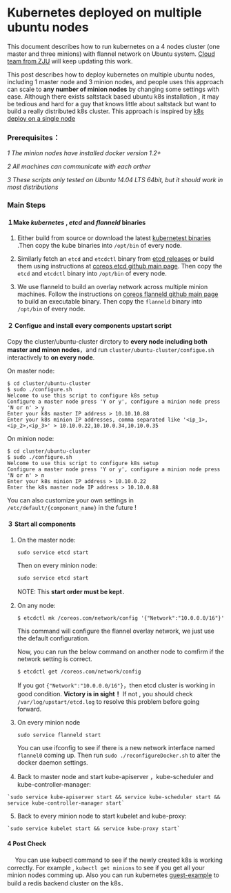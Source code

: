 # Kubernetes deployed on multiple ubuntu nodes

This document describes how to run kubernetes on a 4 nodes cluster (one master and three minions) with flannel network on Ubuntu system. [Cloud team from ZJU](https://github.com/ZJU-SEL) will keep updating this work.

This post describes how to deploy kubernetes on multiple ubuntu nodes, including 1 master node and 3 minion nodes, and people uses this approach can scale to **any number of minion nodes** by changing some settings with ease.
Although there exists saltstack based ubuntu k8s installation ,  it may be tedious and hard for a guy that knows little about saltstack but want to build a really distributed k8s cluster. This approach is inspired by [k8s deploy on a single node](https://github.com/GoogleCloudPlatform/kubernetes/blob/master/docs/getting-started-guides/ubuntu_single_node.md)

### **Prerequisites：**
*1 The minion nodes have installed docker version 1.2+* 

*2  All machines can communicate with each orther*

*3 These scripts only tested on Ubuntu 14.04 LTS 64bit, but it should work in most distributions*


### **Main Steps**
#### １Make *kubernetes* , *etcd* and *flanneld* binaries

1. Either build from source or download the latest [kubernetest binaries](https://github.com/GoogleCloudPlatform/kubernetes/blob/master/docs/getting-started-guides/binary_release.md) .Then copy the kube binaries into `/opt/bin`  of every node.

2.  Similarly fetch an `etcd` and `etcdctl` binary from [etcd releases](https://github.com/coreos/etcd/releases) or build them using instructions at [coreos etcd github main page](https://github.com/coreos/etcd). Then copy the `etcd` and `etcdctl` binary into `/opt/bin` of every node.
 
3. We use flanneld to build an overlay network across multiple minion machines. Follow  the instructions on [coreos flanneld github main page](https://github.com/coreos/flannel) to build an executable binary. Then copy the `flanneld` binary into `/opt/bin` of every node.

#### ２ Configue and install every components upstart script

Copy the cluster/ubuntu-cluster dirctory to **every node including both master and minon nodes**，and run `cluster/ubuntu-cluster/configue.sh` interactively to **on every node**.

On master node:
```
$ cd cluster/ubuntu-cluster
$ sudo ./configure.sh 
Welcome to use this script to configure k8s setup
Configure a master node press 'Y or y', configure a minion node press 'N or n' > y
Enter your k8s master IP address > 10.10.10.88
Enter your k8s minion IP addresses, comma separated like '<ip_1>,<ip_2>,<ip_3>' > 10.10.0.22,10.10.0.34,10.10.0.35
```

On minion node:

```
$ cd cluster/ubuntu-cluster
$ sudo ./configure.sh 
Welcome to use this script to configure k8s setup
Configure a master node press 'Y or y', configure a minion node press 'N or n' > n
Enter your k8s minion IP address > 10.10.0.22
Enter the k8s master node IP address > 10.10.0.88
```
 You can also customize your own settings in `/etc/default/{component_name}` in the future !

#### ３ Start all components
  1. On the master node:
  
     `sudo service etcd start`

     Then on every minion node:
     
     `sudo service etcd start`
	 
     NOTE:  This **start order must be kept**．
	
  2. On any node:
  
     `$ etcdctl mk /coreos.com/network/config '{"Network":"10.0.0.0/16"}'`
     
     This command will configure the flannel overlay network, we just use the default configuration. 
     
     Now, you can run the below command on another node to comfirm if the network setting is correct.
     
     `$ etcdctl get /coreos.com/network/config`
     
     If you got `{"Network":"10.0.0.0/16"}`，then etcd cluster is working in good condition. **Victory is in sight！**
     If not , you should check` /var/log/upstart/etcd.log` to resolve this problem before going forward.
	
	
  3. On every minion node
     
     `sudo service flanneld start`
	
     You can use ifconfig to see if there is a new network interface named `flannel0` coming up.
     Then run `sudo ./reconfigureDocker.sh` to alter the docker daemon settings.
	 
	
  4. Back to master node and start kube-apiserver ，kube-scheduler and kube-controller-manager:
     
    `sudo service kube-apiserver start && service kube-scheduler start && service kube-controller-manager start`
	
  5. Back to every minion node to start kubelet and kube-proxy:
    
    `sudo service kubelet start && service kube-proxy start`

#### 4 Post Check
　 You can use kubectl command to see if the newly created k8s is working correctly. For example , `kubectl get minions` to see if you get all your minion nodes comming up. Also you can run kubernetes [guest-example](https://github.com/GoogleCloudPlatform/kubernetes/tree/master/examples/guestbook) to build a redis backend cluster on the k8s．

